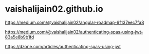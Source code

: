 # vaishalijain02.github.io

https://medium.com/@vaishalijain02/angular-roadmap-9f137eec7fa8

https://medium.com/@vaishalijain02/authenticating-spas-using-jwt-83a5e8b9b1fd

https://dzone.com/articles/authenticating-spas-using-jwt

